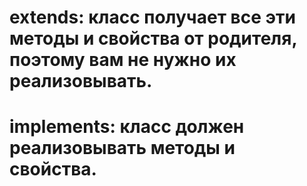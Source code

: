 # extends: класс получает все эти методы и свойства от родителя, поэтому вам не нужно их реализовывать.

# implements: класс должен реализовывать методы и свойства.